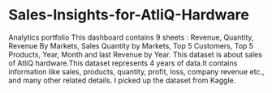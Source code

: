 # Sales-Insights-for-AtliQ-Hardware
Analytics portfolio
This dashboard contains 9 sheets : Revenue, Quantity, Revenue By Markets, Sales Quantity by Markets, Top 5 Customers, Top 5 Products, Year, Month and last Revenue by Year.
This dataset is about sales of AtliQ hardware.This dataset represents 4 years of data.It contains information like sales, products, quantity, profit, loss, company revenue etc., and many other related details.
I picked up the dataset from Kaggle.
